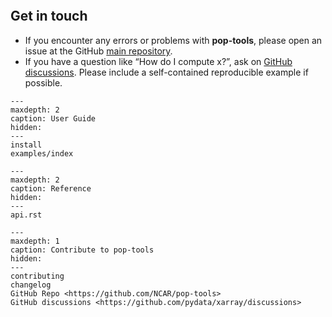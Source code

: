 ```{include} ../../README.md

```

## Get in touch

- If you encounter any errors or problems with **pop-tools**, please open an issue at the GitHub [main repository](http://github.com/NCAR/pop-tools/issues).
- If you have a question like “How do I compute x?”, ask on [GitHub discussions](https://github.com/NCAR/pop-tools/discussions). Please include a self-contained reproducible example if possible.

```{toctree}
---
maxdepth: 2
caption: User Guide
hidden:
---
install
examples/index
```

```{toctree}
---
maxdepth: 2
caption: Reference
hidden:
---
api.rst
```

```{toctree}
---
maxdepth: 1
caption: Contribute to pop-tools
hidden:
---
contributing
changelog
GitHub Repo <https://github.com/NCAR/pop-tools>
GitHub discussions <https://github.com/pydata/xarray/discussions>
```

